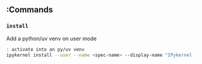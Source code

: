 

## :Commands

### `install`

Add a python/uv venv on user mode

~~~ sh
: activate into an py/uv venv
ipykernel install --user --name <spec-name> --display-name "IPykernel (venv <some-name>)"
~~~

